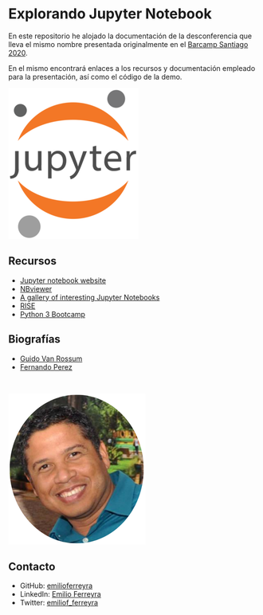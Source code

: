 # Explorando Jupyter Notebook

En este repositorio he alojado la documentación de la desconferencia que lleva el mismo nombre presentada originalmente en el [Barcamp Santiago 2020](https://barcamp.org.do).  


En el mismo encontrará enlaces a los recursos y documentación empleado para la presentación, así como el código de la demo.

![jupyter_logo](img/jupyter_logo-317x303.png)

## Recursos


* [Jupyter notebook website](https://jupyter.org/)
* [NBviewer](https://github.com/emilioferreyra/Pierian-Data-Complete-Python-3-Bootcamp)
* [A gallery of interesting Jupyter Notebooks](https://github.com/jupyter/jupyter/wiki/A-gallery-of-interesting-Jupyter-Notebooks)
* [RISE](https://rise.readthedocs.io/en/stable/)
* [Python 3 Bootcamp](https://github.com/emilioferreyra/Pierian-Data-Complete-Python-3-Bootcamp)


## Biografías


* [Guido Van Rossum](https://es.wikipedia.org/wiki/Guido_van_Rossum)
* [Fernando Perez](https://es.wikipedia.org/wiki/Fernando_Pérez_(programador))

</br>

![emilio-ferreyra-avatar](img/Emilio-317x303.png)

## Contacto


* GitHub: [emilioferreyra](github.com/emilioferreyra)
* LinkedIn: [Emilio Ferreyra](https://www.linkedin.com/in/ramonemilioferreyra/)
* Twitter: [emiliof_ferreyra](https://twitter.com/Emilio_Ferreyra)
